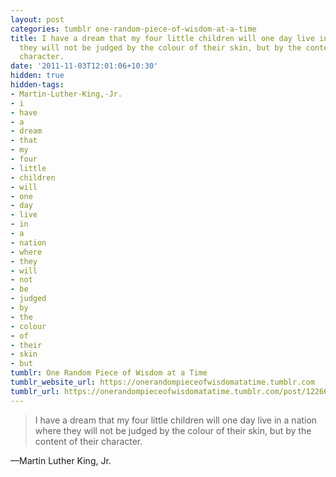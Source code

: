 ```yaml
---
layout: post
categories: tumblr one-random-piece-of-wisdom-at-a-time
title: I have a dream that my four little children will one day live in a nation where
  they will not be judged by the colour of their skin, but by the content of their
  character.
date: '2011-11-03T12:01:06+10:30'
hidden: true
hidden-tags:
- Martin-Luther-King,-Jr.
- i
- have
- a
- dream
- that
- my
- four
- little
- children
- will
- one
- day
- live
- in
- a
- nation
- where
- they
- will
- not
- be
- judged
- by
- the
- colour
- of
- their
- skin
- but
tumblr: One Random Piece of Wisdom at a Time
tumblr_website_url: https://onerandompieceofwisdomatatime.tumblr.com
tumblr_url: https://onerandompieceofwisdomatatime.tumblr.com/post/12266647918/i-have-a-dream-that-my-four-little-children-will
---
```

> I have a dream that my four little children will one day live in a nation where they will not be judged by the colour of their skin, but by the content of their character.

—Martin Luther King, Jr.
